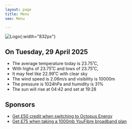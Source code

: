 ```yaml
---
layout: page
title: Menu
seo: Menu

---
```


![Logo](/images/logo.jpg){:width="832px"}

<!-- weather_marker starts -->
## On Tuesday, 29 April 2025

- The average temperature today is 23.75˚C,
- With highs of 23.75˚C and lows of 23.75˚C,
- It may feel like 22.99˚C with clear sky
- The wind speed is 2.06m/s and visibility is 10000m
- The pressure is 1024hPa and humidity is 31%
- The sun will rise at 04:42 and set at 19:28

<!-- weather_marker ends -->

## Sponsors

- [Get £50 credit when switching to Octopus Energy](https://bit.ly/3oD1nnS)
- [Get £75 when taking a 1000mb YouFibre broadband plan](https://aklam.io/91zWhU?)
